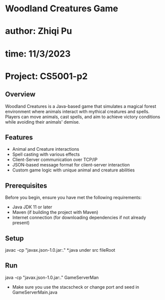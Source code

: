 # Woodland Creatures Game

# author: Zhiqi Pu
# time: 11/3/2023
# Project: CS5001-p2

## Overview

Woodland Creatures is a Java-based game that simulates a magical forest environment where animals interact with mythical creatures and spells. Players can move animals, cast spells, and aim to achieve victory conditions while avoiding their animals' demise.

## Features

- Animal and Creature interactions
- Spell casting with various effects
- Client-Server communication over TCP/IP
- JSON-based message format for client-server interaction
- Custom game logic with unique animal and creature abilities

## Prerequisites

Before you begin, ensure you have met the following requirements:

- Java JDK 11 or later
- Maven (if building the project with Maven)
- Internet connection (for downloading dependencies if not already present)

## Setup

javac -cp "javax.json-1.0.jar:." *.java under src fileRoot

## Run
java -cp "javax.json-1.0.jar:." GameServerMan
- Make sure you use the stacscheck or change port and seed in GameServerMain.java
